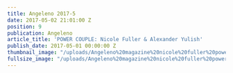 ```yaml
---
title: Angeleno 2017-5
date: 2017-05-02 21:01:00 Z
position: 9
publication: Angeleno
article_title: 'POWER COUPLE: Nicole Fuller & Alexander Yulish'
publish_date: 2017-05-01 00:00:00 Z
thumbnail_image: "/uploads/Angeleno%20magazine%20nicole%20fuller%20power%20couple.jpg"
fullsize_image: "/uploads/Angeleno%20magazine%20nicole%20fuller%20power%20couple.jpg"
---
```


